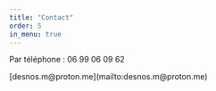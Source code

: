 ```yaml
---
title: "Contact"
order: 5
in_menu: true
---
```

<div class="encart">
<p>Par téléphone : 06 99 06 09 62</p>
<a>[desnos.m@proton.me](mailto:desnos.m@proton.me)</a> 
</div> 